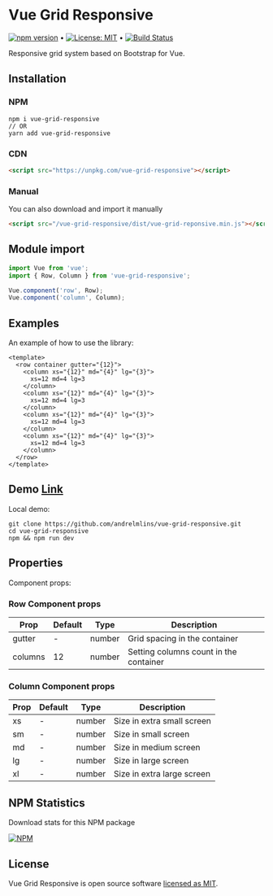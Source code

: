 # Vue Grid Responsive

[![npm version](https://badge.fury.io/js/vue-grid-responsive.svg)](https://www.npmjs.com/package/vue-grid-responsive) &bull; [![License: MIT](https://img.shields.io/badge/License-MIT-yellow.svg)](https://github.com/andrelmlins/vue-grid-responsive/blob/master/LICENSE) &bull; [![Build Status](https://travis-ci.com/andrelmlins/vue-grid-responsive.svg?branch=master)](https://travis-ci.com/andrelmlins/vue-grid-responsive)

Responsive grid system based on Bootstrap for Vue.

## Installation

### NPM

```
npm i vue-grid-responsive
// OR
yarn add vue-grid-responsive
```

### CDN

```html
<script src="https://unpkg.com/vue-grid-responsive"></script>
```

### Manual

You can also download and import it manually

```html
<script src="/vue-grid-responsive/dist/vue-grid-reponsive.min.js"></script>
```

## Module import

```js
import Vue from 'vue';
import { Row, Column } from 'vue-grid-responsive';

Vue.component('row', Row);
Vue.component('column', Column);
```

## Examples

An example of how to use the library:

```vue
<template>
  <row container gutter="{12}">
    <column xs="{12}" md="{4}" lg="{3}">
      xs=12 md=4 lg=3
    </column>
    <column xs="{12}" md="{4}" lg="{3}">
      xs=12 md=4 lg=3
    </column>
    <column xs="{12}" md="{4}" lg="{3}">
      xs=12 md=4 lg=3
    </column>
    <column xs="{12}" md="{4}" lg="{3}">
      xs=12 md=4 lg=3
    </column>
  </row>
</template>
```

## Demo [Link](https://vue-grid-responsive.netlify.com/)

Local demo:

```
git clone https://github.com/andrelmlins/vue-grid-responsive.git
cd vue-grid-responsive
npm && npm run dev
```

## Properties

Component props:

### Row Component props

| Prop    | Default | Type   | Description                            |
| ------- | ------- | ------ | -------------------------------------- |
| gutter  | -       | number | Grid spacing in the container          |
| columns | 12      | number | Setting columns count in the container |

### Column Component props

| Prop | Default | Type   | Description                |
| ---- | ------- | ------ | -------------------------- |
| xs   | -       | number | Size in extra small screen |
| sm   | -       | number | Size in small screen       |
| md   | -       | number | Size in medium screen      |
| lg   | -       | number | Size in large screen       |
| xl   | -       | number | Size in extra large screen |

## NPM Statistics

Download stats for this NPM package

[![NPM](https://nodei.co/npm/vue-grid-responsive.png)](https://nodei.co/npm/vue-grid-responsive/)

## License

Vue Grid Responsive is open source software [licensed as MIT](https://github.com/andrelmlins/vue-grid-responsive/blob/master/LICENSE).
